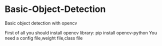 # Basic-Object-Detection
Basic object detection with opencv

First of all you should install opencv library: pip install opencv-python
You need a config file,weight file,class file

